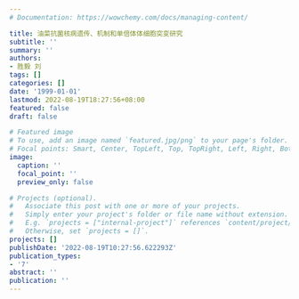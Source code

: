 ```yaml
---
# Documentation: https://wowchemy.com/docs/managing-content/

title: 油菜抗菌核病遗传、机制和单倍体体细胞突变研究
subtitle: ''
summary: ''
authors:
- 胜毅 刘
tags: []
categories: []
date: '1999-01-01'
lastmod: 2022-08-19T18:27:56+08:00
featured: false
draft: false

# Featured image
# To use, add an image named `featured.jpg/png` to your page's folder.
# Focal points: Smart, Center, TopLeft, Top, TopRight, Left, Right, BottomLeft, Bottom, BottomRight.
image:
  caption: ''
  focal_point: ''
  preview_only: false

# Projects (optional).
#   Associate this post with one or more of your projects.
#   Simply enter your project's folder or file name without extension.
#   E.g. `projects = ["internal-project"]` references `content/project/deep-learning/index.md`.
#   Otherwise, set `projects = []`.
projects: []
publishDate: '2022-08-19T10:27:56.622293Z'
publication_types:
- '7'
abstract: ''
publication: ''
---
```

